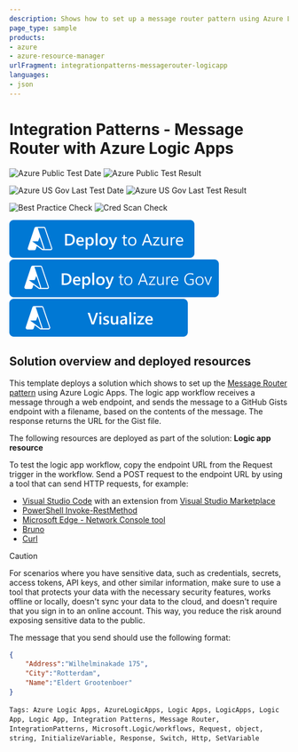 ```yaml
---
description: Shows how to set up a message router pattern using Azure Logic Apps
page_type: sample
products:
- azure
- azure-resource-manager
urlFragment: integrationpatterns-messagerouter-logicapp
languages:
- json
---
```


# Integration Patterns - Message Router with Azure Logic Apps

![Azure Public Test Date](https://azurequickstartsservice.blob.core.windows.net/badges/demos/integrationpatterns-messagerouter-logicapp/PublicLastTestDate.svg)
![Azure Public Test Result](https://azurequickstartsservice.blob.core.windows.net/badges/demos/integrationpatterns-messagerouter-logicapp/PublicDeployment.svg)

![Azure US Gov Last Test Date](https://azurequickstartsservice.blob.core.windows.net/badges/demos/integrationpatterns-messagerouter-logicapp/FairfaxLastTestDate.svg)
![Azure US Gov Last Test Result](https://azurequickstartsservice.blob.core.windows.net/badges/demos/integrationpatterns-messagerouter-logicapp/FairfaxDeployment.svg)

![Best Practice Check](https://azurequickstartsservice.blob.core.windows.net/badges/demos/integrationpatterns-messagerouter-logicapp/BestPracticeResult.svg)
![Cred Scan Check](https://azurequickstartsservice.blob.core.windows.net/badges/demos/integrationpatterns-messagerouter-logicapp/CredScanResult.svg)

[![Deploy To Azure](https://raw.githubusercontent.com/Azure/azure-quickstart-templates/master/1-CONTRIBUTION-GUIDE/images/deploytoazure.svg?sanitize=true)](https://portal.azure.com/#create/Microsoft.Template/uri/https%3A%2F%2Fraw.githubusercontent.com%2FAzure%2Fazure-quickstart-templates%2Fmaster%2Fdemos%2Fintegrationpatterns-messagerouter-logicapp%2Fazuredeploy.json)
[![Deploy To Azure US Gov](https://raw.githubusercontent.com/Azure/azure-quickstart-templates/master/1-CONTRIBUTION-GUIDE/images/deploytoazuregov.svg?sanitize=true)]( https://portal.azure.us/#create/Microsoft.Template/uri/https%3A%2F%2Fraw.githubusercontent.com%2FAzure%2Fazure-quickstart-templates%2Fmaster%2Fdemos%2Fintegrationpatterns-messagerouter-logicapp%2Fazuredeploy.json)
[![Visualize](https://raw.githubusercontent.com/Azure/azure-quickstart-templates/master/1-CONTRIBUTION-GUIDE/images/visualizebutton.svg?sanitize=true)](http://armviz.io/#/?load=https%3A%2F%2Fraw.githubusercontent.com%2FAzure%2Fazure-quickstart-templates%2Fmaster%2Fdemos%2Fintegrationpatterns-messagerouter-logicapp%2Fazuredeploy.json)

## Solution overview and deployed resources

This template deploys a solution which shows to set up the [Message Router pattern](http://www.enterpriseintegrationpatterns.com/patterns/messaging/MessageRouter.html) using Azure Logic Apps. The logic app workflow receives a message through a web endpoint, and sends the message to a GitHub Gists endpoint with a filename, based on the contents of the message. The response returns the URL for the Gist file.

The following resources are deployed as part of the solution: **Logic app resource**

To test the logic app workflow, copy the endpoint URL from the Request trigger in the workflow. Send a POST request to the endpoint URL by using a tool that can send HTTP requests, for example:

- [Visual Studio Code](https://code.visualstudio.com/download) with an extension from [Visual Studio Marketplace](https://marketplace.visualstudio.com/vscode)
- [PowerShell Invoke-RestMethod](https://learn.microsoft.com/powershell/module/microsoft.powershell.utility/invoke-restmethod)
- [Microsoft Edge - Network Console tool](https://learn.microsoft.com/microsoft-edge/devtools-guide-chromium/network-console/network-console-tool)
- [Bruno](https://www.usebruno.com/)
- [Curl](https://curl.se/)

> [!CAUTION]
> 
> For scenarios where you have sensitive data, such as credentials, secrets, access tokens, API keys,
> and other similar information, make sure to use a tool that protects your data with the necessary
> security features, works offline or locally, doesn't sync your data to the cloud, and doesn't require
> that you sign in to an online account. This way, you reduce the risk around exposing sensitive data to the public.

The message that you send should use the following format:

```json
{
    "Address":"Wilhelminakade 175",
    "City":"Rotterdam",
    "Name":"Eldert Grootenboer"
}
```

`Tags: Azure Logic Apps, AzureLogicApps, Logic Apps, LogicApps, Logic App, Logic App, Integration Patterns, Message Router, IntegrationPatterns, Microsoft.Logic/workflows, Request, object, string, InitializeVariable, Response, Switch, Http, SetVariable`
